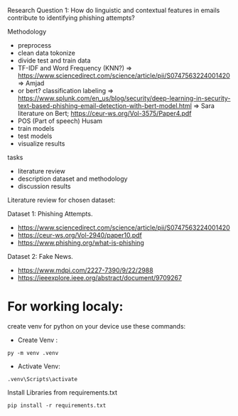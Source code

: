 Research Question 1:
How do linguistic and contextual features in emails contribute to identifying phishing attempts?


Methodology
- preprocess
- clean data tokonize
- divide test and train data
- TF-IDF and Word Frequency (KNN?) => https://www.sciencedirect.com/science/article/pii/S0747563224001420 => Amjad
- or bert? classification labeling => https://www.splunk.com/en_us/blog/security/deep-learning-in-security-text-based-phishing-email-detection-with-bert-model.html => Sara
  literature on Bert; https://ceur-ws.org/Vol-3575/Paper4.pdf
- POS (Part of speech) Husam
- train models
- test models
- visualize results

tasks
- literature review
- description dataset and methodology
- discussion results


Literature review for chosen dataset:

Dataset 1: Phishing Attempts.
- https://www.sciencedirect.com/science/article/pii/S0747563224001420
- https://ceur-ws.org/Vol-2940/paper10.pdf
- https://www.phishing.org/what-is-phishing

Dataset 2: Fake News.
- https://www.mdpi.com/2227-7390/9/22/2988
- https://ieeexplore.ieee.org/abstract/document/9709267


# For working localy:

create venv for python on your device use these commands: 
 - Create Venv :

```
py -m venv .venv
```

 - Activate Venv:

```
.venv\Scripts\activate
```

Install Libraries from requirements.txt

```
pip install -r requirements.txt
```

